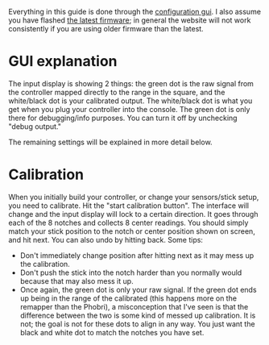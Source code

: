 Everything in this guide is done through the [configuration gui](https://zenithcontrollabs.github.io/Zenith_FW/web/platforms/phobri64/). I also assume you have flashed [the latest firmware](https://github.com/ZenithControlLabs/Zenith_FW/releases/); in general the website will not work consistently if you are using older firmware than the latest.

# GUI explanation

The input display is showing 2 things: the green dot is the raw signal from the controller mapped directly to the range in the square, and the white/black dot is your calibrated output. The white/black dot is what you get when you plug your controller into the console. The green dot is only there for debugging/info purposes. You can turn it off by unchecking "debug output." 

The remaining settings will be explained in more detail below.

# Calibration

When you initially build your controller, or change your sensors/stick setup, you need to calibrate. Hit the "start calibration button". The interface will change and the input display will lock to a certain direction. It goes through each of the 8 notches and collects 8 center readings. You should simply match your stick position to the notch or center position shown on screen, and hit next. You can also undo by hitting back. Some tips:

* Don't immediately change position after hitting next as it may mess up the calibration.
* Don't push the stick into the notch harder than you normally would because that may also mess it up.
* Once again, the green dot is only your raw signal. If the green dot ends up being in the range of the calibrated (this happens more on the remapper than the Phobri), a misconception that I've seen is that the difference between the two is some kind of messed up calibration. It is not; the goal is not for these dots to align in any way. You just want the black and white dot to match the notches you have set.

# 

